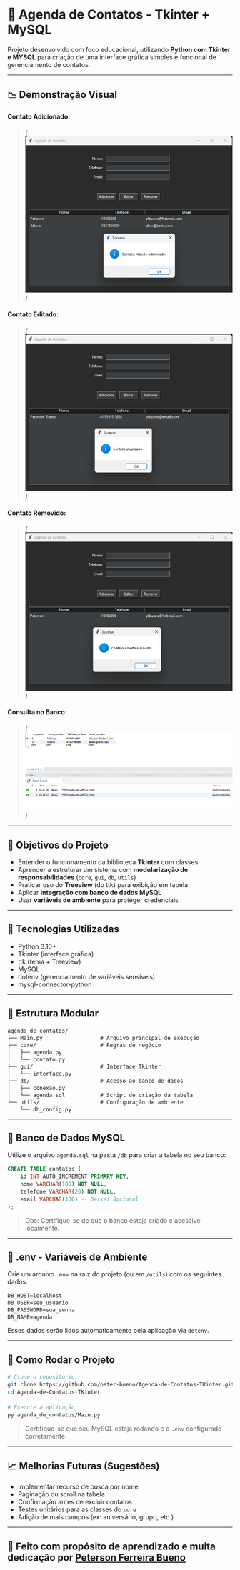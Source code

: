 # 📱 Agenda de Contatos - Tkinter + MySQL

Projeto desenvolvido com foco educacional, utilizando **Python com Tkinter e MYSQL** para criação de uma interface gráfica simples e funcional de gerenciamento de contatos.

---

## 📉 Demonstração Visual

####  Contato Adicionado: 

> *(![contato adicionado](assets/msg_contato_adicionado.png))*

####  Contato Editado: 

> *(![contato adicionado](assets/msg_contato_atualizado.png))*

####  Contato Removido: 

> *(![contato adicionado](assets/msg_contato_removido.png))*

####  Consulta no Banco: 

> *(![contato adicionado](assets/consulta_contatos_db.png))*

---

## 🔧 Objetivos do Projeto

* Entender o funcionamento da biblioteca **Tkinter** com classes
* Aprender a estruturar um sistema com **modularização de responsabilidades** (`core`, `gui`, `db`, `utils`)
* Praticar uso do **Treeview** (do ttk) para exibição em tabela
* Aplicar **integração com banco de dados MySQL**
* Usar **variáveis de ambiente** para proteger credenciais

---

## 🤖 Tecnologias Utilizadas

* Python 3.10+
* Tkinter (interface gráfica)
* ttk (tema + Treeview)
* MySQL
* dotenv (gerenciamento de variáveis sensíveis)
* mysql-connector-python

---

## 🔄 Estrutura Modular

```
agenda_de_contatos/
├── Main.py                  # Arquivo principal de execução
├── core/                    # Regras de negócio
│   ├── agenda.py
│   └── contato.py
├── gui/                     # Interface Tkinter
│   └── interface.py
├── db/                      # Acesso ao banco de dados
│   ├── conexao.py
│   └── agenda.sql           # Script de criação da tabela
└── utils/                   # Configuração de ambiente
    └── db_config.py
```

---

## 📃 Banco de Dados MySQL

Utilize o arquivo `agenda.sql` na pasta `/db` para criar a tabela no seu banco:

```sql
CREATE TABLE contatos (
    id INT AUTO_INCREMENT PRIMARY KEY,
    nome VARCHAR(100) NOT NULL,
    telefone VARCHAR(20) NOT NULL,
    email VARCHAR(100) -- Deixei Opcional
);
```

> Obs: Certifique-se de que o banco esteja criado e acessível localmente.

---

## 🔐 .env - Variáveis de Ambiente

Crie um arquivo `.env` na raiz do projeto (ou em `/utils`) com os seguintes dados:

```
DB_HOST=localhost
DB_USER=seu_usuario
DB_PASSWORD=sua_senha
DB_NAME=agenda
```

Esses dados serão lidos automaticamente pela aplicação via `dotenv`.

---

## 🚀 Como Rodar o Projeto

```bash
# Clone o repositório:
git clone https://github.com/peter-bueno/Agenda-de-Contatos-TKinter.git
cd Agenda-de-Contatos-TKinter

# Execute a aplicação
py agenda_de_contatos/Main.py
```

> Certifique-se que seu MySQL esteja rodando e o `.env` configurado corretamente.

---

## 📈 Melhorias Futuras (Sugestões)

* Implementar recurso de busca por nome
* Paginação ou scroll na tabela
* Confirmação antes de excluir contatos
* Testes unitários para as classes do `core`
* Adição de mais campos (ex: aniversário, grupo, etc.)

---

## 🙌 Feito com propósito de aprendizado e muita dedicação por [Peterson Ferreira Bueno](https://github.com/peter-bueno)
